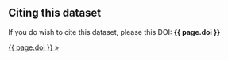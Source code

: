 Citing this dataset
-------------------

If you do wish to cite this dataset, please this DOI: **{{ page.doi }}**

<a class="btn btn-primary" href="http://dx.doi.org/{{ page.doi }}">{{ page.doi }}  »</a>
